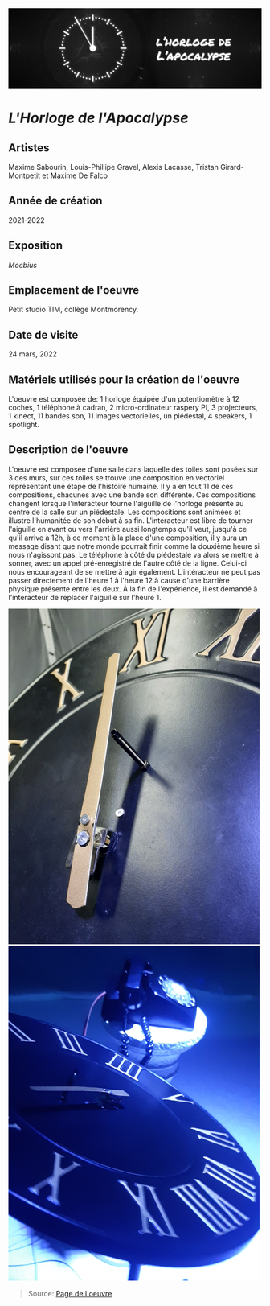 <img src="../media/banniere_horloge.jpg">

# *L'Horloge de l'Apocalypse*

## Artistes

Maxime Sabourin, Louis-Phillipe Gravel, Alexis Lacasse, Tristan Girard-Montpetit et Maxime De Falco

## Année de création

2021-2022

## Exposition

*Moebius*

## Emplacement de l'oeuvre

Petit studio TIM, collège Montmorency.

## Date de visite

24 mars, 2022

## Matériels utilisés pour la création de l'oeuvre

L'oeuvre est composée de: 1 horloge équipée d'un potentiomètre à 12 coches, 1 téléphone à cadran, 2 micro-ordinateur raspery PI, 3 projecteurs, 1 kinect, 11 bandes son, 11 images vectorielles, un piédestal, 4 speakers, 1 spotlight.

## Description de l'oeuvre

L'oeuvre est composée d'une salle dans laquelle des toiles sont posées sur 3 des murs, sur ces toiles se trouve une composition en vectoriel représentant une étape de l'histoire humaine. Il y a en tout 11 de ces compositions, chacunes avec une bande son différente. Ces compositions changent lorsque l'interacteur tourne l'aiguille de l'horloge présente au centre de la salle sur un piédestale. Les compositions sont animées et illustre l'humanitée de son début à sa fin. L'interacteur est libre de tourner l'aiguille en avant ou vers l'arrière aussi longtemps qu'il veut, jusqu'à ce qu'il arrive à 12h, à ce moment à la place d'une composition, il y aura un message disant que notre monde pourrait finir comme la douxième heure si nous n'agissont pas. Le téléphone à côté du piédestale va alors se mettre à sonner, avec un appel pré-enregistré de l'autre côté de la ligne. Celui-ci nous encourageant de se mettre à agir également. L'intéracteur ne peut pas passer directement de l'heure 1 à l'heure 12 à cause d'une barrière physique présente entre les deux. À la fin de l'expérience, il est demandé à l'interacteur de replacer l'aiguille sur l'heure 1.

<img src="../media/barriere.jpg" style="width: 500px">             <img src="../media/horloge_telephone.jpeg" style="width: 500px">

>Source: [Page de l'oeuvre](https://tim-montmorency.com/2022/projets/L-horloge-de-l-apocalypse/docs/web/index.html)



